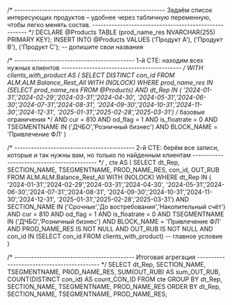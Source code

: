 /* ------------------------------------------------------
   Задаём список интересующих продуктов – удобнее через
   табличную переменную, чтобы легко менять состав.
------------------------------------------------------ */
DECLARE @Products TABLE (prod_name_res NVARCHAR(255) PRIMARY KEY);
INSERT INTO @Products VALUES
('Продукт А'), ('Продукт B'), ('Продукт C');       -- допишите свои названия

/* -------------------------------------------
   1-й CTE: находим всех нужных клиентов
------------------------------------------- */
WITH clients_with_product AS (
    SELECT DISTINCT con_id
    FROM   ALM.ALM.Balance_Rest_All WITH (NOLOCK)
    WHERE  prod_name_res IN (SELECT prod_name_res FROM @Products)
           AND dt_Rep IN ( '2024-01-31','2024-02-29','2024-03-31','2024-04-30',
                           '2024-05-31','2024-06-30','2024-07-31','2024-08-31',
                           '2024-09-30','2024-10-31','2024-11-30','2024-12-31',
                           '2025-01-31','2025-02-28','2025-03-31')
           /* базовые ограничения */
           AND cur          = 810
           AND od_flag      = 1
           AND is_floatrate = 0
           AND TSEGMENTNAME IN ('ДЧБО','Розничный бизнес')
           AND BLOCK_NAME   = 'Привлечение ФЛ'
)

/* -------------------------------------------
   2-й CTE: берём все записи, которые и так
   нужны вам, но только по найденным клиентам
------------------------------------------- */
, cte AS (
    SELECT dt_Rep,
           SECTION_NAME,
           TSEGMENTNAME,
           PROD_NAME_RES,
           con_id,
           OUT_RUB
    FROM   ALM.ALM.Balance_Rest_All WITH (NOLOCK)
    WHERE  dt_Rep IN ( '2024-01-31','2024-02-29','2024-03-31','2024-04-30',
                       '2024-05-31','2024-06-30','2024-07-31','2024-08-31',
                       '2024-09-30','2024-10-31','2024-11-30','2024-12-31',
                       '2025-01-31','2025-02-28','2025-03-31')
      AND SECTION_NAME  IN ('Срочные','До востребования','Накопительный счёт')
      AND cur           = 810
      AND od_flag       = 1
      AND is_floatrate  = 0
      AND TSEGMENTNAME  IN ('ДЧБО','Розничный бизнес')
      AND BLOCK_NAME    = 'Привлечение ФЛ'
      AND PROD_NAME_RES IS NOT NULL
      AND OUT_RUB       IS NOT NULL
      AND con_id IN (SELECT con_id FROM clients_with_product)   -- главное условие
)

/* -------------------------------------------
   Итоговая агрегация
------------------------------------------- */
SELECT  dt_Rep,
        SECTION_NAME,
        TSEGMENTNAME,
        PROD_NAME_RES,
        SUM(OUT_RUB)          AS sum_OUT_RUB,
        COUNT(DISTINCT con_id) AS count_CON_ID
FROM    cte
GROUP BY dt_Rep, SECTION_NAME, TSEGMENTNAME, PROD_NAME_RES
ORDER BY dt_Rep, SECTION_NAME, TSEGMENTNAME, PROD_NAME_RES;
